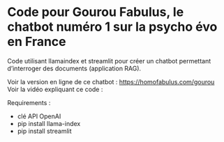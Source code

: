 # Code pour Gourou Fabulus, le chatbot numéro 1 sur la psycho évo en France

Code utilisant llamaindex et streamlit pour créer un chatbot permettant d’interroger des documents (application RAG).

Voir la version en ligne de ce chatbot : https://homofabulus.com/gourou
Voir la vidéo expliquant ce code :

Requirements :

- clé API OpenAI 
- pip install llama-index
- pip install streamlit

